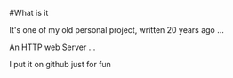 #What is it

It's one of my old personal project, written 20 years ago ...

An HTTP web Server ...

I put it on github just for fun
